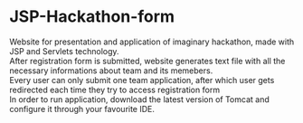 # JSP-Hackathon-form
Website for presentation and application of imaginary hackathon, made with JSP and Servlets technology. <br/>
After registration form is submitted, website generates text file with all the necessary informations about team and its memebers. <br/>
Every user can only submit one team application, after which user gets redirected each time they try to access registration form <br/>
In order to run application, download the latest version of Tomcat and configure it through your favourite IDE.
